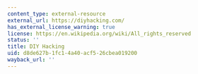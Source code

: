 ```yaml
---
content_type: external-resource
external_url: https://diyhacking.com/
has_external_license_warning: true
license: https://en.wikipedia.org/wiki/All_rights_reserved
status: ''
title: DIY Hacking
uid: d8de627b-1fc1-4a40-acf5-26cbea019200
wayback_url: ''
---
```

